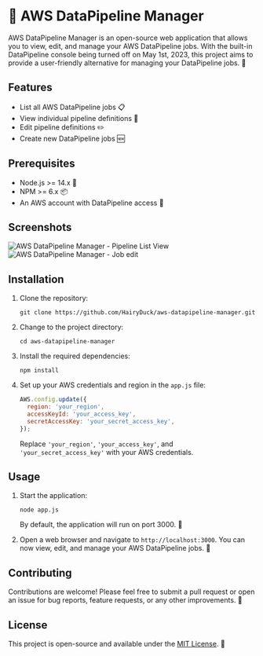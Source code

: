 
# 🚀 AWS DataPipeline Manager

AWS DataPipeline Manager is an open-source web application that allows you to view, edit, and manage your AWS DataPipeline jobs. With the built-in DataPipeline console being turned off on May 1st, 2023, this project aims to provide a user-friendly alternative for managing your DataPipeline jobs. 📅

## Features

- List all AWS DataPipeline jobs 📋
- View individual pipeline definitions 👀
- Edit pipeline definitions ✏️
- Create new DataPipeline jobs 🆕

## Prerequisites

- Node.js >= 14.x 🚀
- NPM >= 6.x 📦
- An AWS account with DataPipeline access 🔑


## Screenshots
![AWS DataPipeline Manager - Pipeline List View](https://i.imgur.com/5C02eLY.png)
![AWS DataPipeline Manager - Job edit](https://i.imgur.com/ZUe2fHt.png)
## Installation

1. Clone the repository:

   ```
   git clone https://github.com/HairyDuck/aws-datapipeline-manager.git
   ```

2. Change to the project directory:

   ```
   cd aws-datapipeline-manager
   ```

3. Install the required dependencies:

   ```
   npm install
   ```

4. Set up your AWS credentials and region in the `app.js` file:

   ```javascript
   AWS.config.update({
     region: 'your_region',
     accessKeyId: 'your_access_key',
     secretAccessKey: 'your_secret_access_key',
   });
   ```

   Replace `'your_region'`, `'your_access_key'`, and `'your_secret_access_key'` with your AWS credentials.

## Usage

1. Start the application:

   ```
   node app.js
   ```

   By default, the application will run on port 3000. 🚀

2. Open a web browser and navigate to `http://localhost:3000`. You can now view, edit, and manage your AWS DataPipeline jobs. 🎉

## Contributing

Contributions are welcome! Please feel free to submit a pull request or open an issue for bug reports, feature requests, or any other improvements. 💪

## License

This project is open-source and available under the [MIT License](LICENSE). 📝
